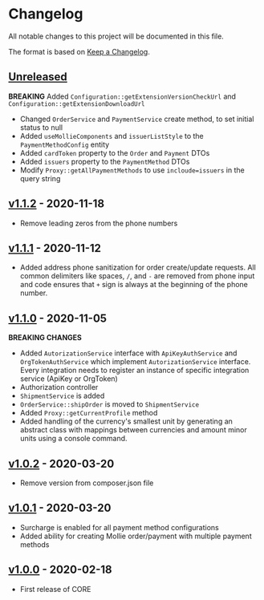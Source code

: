 # Changelog
All notable changes to this project will be documented in this file.

The format is based on [Keep a Changelog](http://keepachangelog.com/en/1.0.0/).

## [Unreleased](https://github.com/mollie/orocore/compare/v1.1.0...dev)
 **BREAKING** Added `Configuration::getExtensionVersionCheckUrl` and 
 `Configuration::getExtensionDownloadUrl` 
 - Changed `OrderService` and `PaymentService` create method, to 
 set initial status to null
 - Added `useMollieComponents` and `issuerListStyle` to the `PaymentMethodConfig`
 entity
 - Added `cardToken` property to the `Order` and `Payment` DTOs
 - Added `issuers` property to the `PaymentMethod` DTOs
 - Modify `Proxy::getAllPaymentMethods` to use `incloude=issuers` in the query string

## [v1.1.2](https://github.com/mollie/orocore/tree/v1.1.2) - 2020-11-18
 - Remove leading zeros from the phone numbers
 
## [v1.1.1](https://github.com/mollie/orocore/tree/v1.1.1) - 2020-11-12
 - Added address phone sanitization for order create/update requests.
 All common delimiters like spaces, `/`, and `-` are removed from phone input and
 code ensures that `+` sign is always at the beginning of the phone number.

## [v1.1.0](https://github.com/mollie/orocore/tree/v1.1.0) - 2020-11-05
**BREAKING CHANGES**
 - Added `AutorizationService` interface with `ApiKeyAuthService` and 
 `OrgTokenAuthService` which implement `AutorizationService` interface.
 Every integration needs to register an instance of specific integration service 
 (ApiKey or OrgToken)
 - Authorization controller
 - `ShipmentService` is added
 - `OrderService::shipOrder` is moved to `ShipmentService`  
 - Added `Proxy::getCurrentProfile` method
- Added handling of the currency's smallest unit by generating an abstract class with mappings between currencies and
 amount minor units using a console command.

## [v1.0.2](https://github.com/mollie/orocore/tree/v1.0.2) - 2020-03-20
- Remove version from composer.json file

## [v1.0.1](https://github.com/mollie/orocore/tree/v1.0.1) - 2020-03-20
- Surcharge is enabled for all payment method configurations
- Added ability for creating Mollie order/payment with multiple payment methods

## [v1.0.0](https://github.com/mollie/orocore/tree/v1.0.0) - 2020-02-18
- First release of CORE